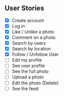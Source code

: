 ## User Stories

- [x] Create account
- [x] Log in
- [x] Like / Unlike a photo
- [x] Comment on a photo
- [x] Search by users
- [x] Search by location
- [x] Follow / Unfollow User
- [ ] Edit my profile
- [ ] See user profile
- [ ] See the full photo
- [ ] Upload a photo
- [ ] Edit the photo (Delete)
- [ ] See the feed
